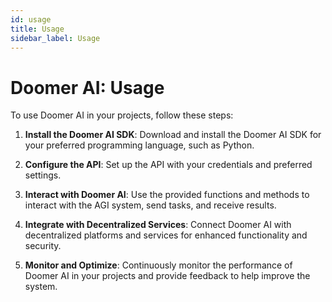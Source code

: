 ```yaml
---
id: usage
title: Usage
sidebar_label: Usage
---
```


Doomer AI: Usage
================

To use Doomer AI in your projects, follow these steps:

1. **Install the Doomer AI SDK**: Download and install the Doomer AI SDK for your preferred programming language, such as Python.

2. **Configure the API**: Set up the API with your credentials and preferred settings.

3. **Interact with Doomer AI**: Use the provided functions and methods to interact with the AGI system, send tasks, and receive results.

4. **Integrate with Decentralized Services**: Connect Doomer AI with decentralized platforms and services for enhanced functionality and security.

5. **Monitor and Optimize**: Continuously monitor the performance of Doomer AI in your projects and provide feedback to help improve the system.
